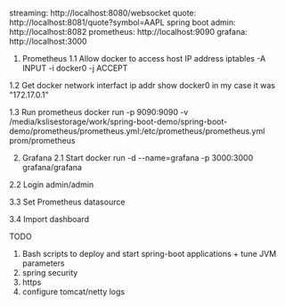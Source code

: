 streaming: http://localhost:8080/websocket
quote: http://localhost:8081/quote?symbol=AAPL
spring boot admin: http://localhost:8082
prometheus: http://localhost:9090
grafana: http://localhost:3000

1. Prometheus
1.1 Allow docker to access host IP address
iptables -A INPUT -i docker0 -j ACCEPT

1.2 Get docker network interfact
ip addr show docker0
in my case it was "172.17.0.1"

1.3 Run prometheus
docker run -p 9090:9090 -v /media/kslisestorage/work/spring-boot-demo/spring-boot-demo/prometheus/prometheus.yml:/etc/prometheus/prometheus.yml prom/prometheus

2. Grafana
2.1 Start
docker run -d --name=grafana -p 3000:3000 grafana/grafana

2.2 Login
admin/admin

3.3 Set Prometheus datasource

3.4 Import dashboard

TODO
1. Bash scripts to deploy and start spring-boot applications + tune JVM parameters
2. spring security
3. https
4. configure tomcat/netty logs